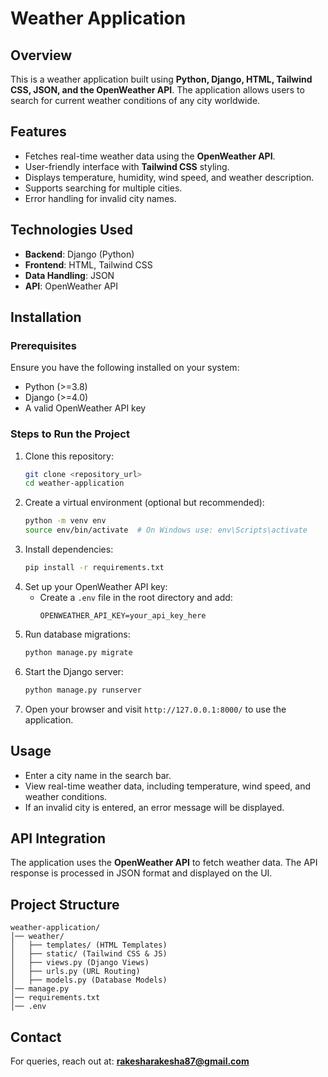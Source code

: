 # Weather Application

## Overview
This is a weather application built using **Python, Django, HTML, Tailwind CSS, JSON, and the OpenWeather API**. The application allows users to search for current weather conditions of any city worldwide.

## Features
- Fetches real-time weather data using the **OpenWeather API**.
- User-friendly interface with **Tailwind CSS** styling.
- Displays temperature, humidity, wind speed, and weather description.
- Supports searching for multiple cities.
- Error handling for invalid city names.

## Technologies Used
- **Backend**: Django (Python)
- **Frontend**: HTML, Tailwind CSS
- **Data Handling**: JSON
- **API**: OpenWeather API

## Installation
### Prerequisites
Ensure you have the following installed on your system:
- Python (>=3.8)
- Django (>=4.0)
- A valid OpenWeather API key

### Steps to Run the Project
1. Clone this repository:
   ```sh
   git clone <repository_url>
   cd weather-application
   ```
2. Create a virtual environment (optional but recommended):
   ```sh
   python -m venv env
   source env/bin/activate  # On Windows use: env\Scripts\activate
   ```
3. Install dependencies:
   ```sh
   pip install -r requirements.txt
   ```
4. Set up your OpenWeather API key:
   - Create a `.env` file in the root directory and add:
     ```env
     OPENWEATHER_API_KEY=your_api_key_here
     ```
5. Run database migrations:
   ```sh
   python manage.py migrate
   ```
6. Start the Django server:
   ```sh
   python manage.py runserver
   ```
7. Open your browser and visit `http://127.0.0.1:8000/` to use the application.

## Usage
- Enter a city name in the search bar.
- View real-time weather data, including temperature, wind speed, and weather conditions.
- If an invalid city is entered, an error message will be displayed.

## API Integration
The application uses the **OpenWeather API** to fetch weather data. The API response is processed in JSON format and displayed on the UI.

## Project Structure
```
weather-application/
│── weather/
│   ├── templates/ (HTML Templates)
│   ├── static/ (Tailwind CSS & JS)
│   ├── views.py (Django Views)
│   ├── urls.py (URL Routing)
│   ├── models.py (Database Models)
│── manage.py
│── requirements.txt
│── .env
```


## Contact
For queries, reach out at: **rakesharakesha87@gmail.com**

